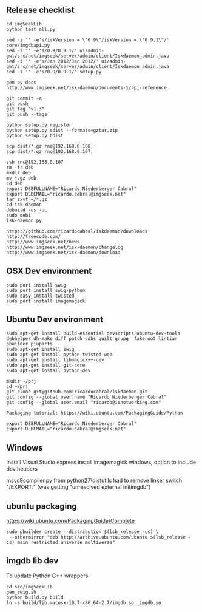 Release checklist
-----------------

    cd imgSeekLib
    python test_all.py

    sed -i '' -e's/iskVersion = \"0.9\"/iskVersion = \"0.9.1\"/' core/imgdbapi.py 
    sed -i '' -e's/0.9/0.9.1/' ui/admin-gwt/src/net/imgseek/server/admin/client/Iskdaemon_admin.java
    sed -i '' -e's/Jan 2012/Jan 2012/' ui/admin-gwt/src/net/imgseek/server/admin/client/Iskdaemon_admin.java
    sed -i '' -e's/0.9/0.9.1/' setup.py 
 
    gen py docs
    http://www.imgseek.net/isk-daemon/documents-1/api-reference

    git commit -a
    git push
    git tag "v1.3"
    git push --tags        

    python setup.py register
    python setup.py sdist --formats=gztar,zip
    python setup.py bdist

    scp dist/*.gz rnc@192.168.0.108:
    scp dist/*.gz rnc@192.168.0.107:

    ssh rnc@192.168.0.107
    rm -fr deb
    mkdir deb
    mv *.gz deb
    cd deb
    export DEBFULLNAME="Ricardo Niederberger Cabral"
    export DEBEMAIL="ricardo.cabral@imgseek.net"
    tar zxvf ~/*.gz
    cd isk-daemon
    debuild -us -uc 
    sudo debi
    isk-daemon.py

    https://github.com/ricardocabral/iskdaemon/downloads
    http://freecode.com/
    http://www.imgseek.net/news
    http://www.imgseek.net/isk-daemon/changelog
    http://www.imgseek.net/isk-daemon/download

OSX Dev environment
-------------------

    sudo port install swig
    sudo port install swig-python
    sudo easy_install twisted
    sudo port install imagemagick

Ubuntu Dev environment
----------------------

    sudo apt-get install build-essential devscripts ubuntu-dev-tools debhelper dh-make diff patch cdbs quilt gnupg  fakeroot lintian  pbuilder piuparts
    sudo apt-get install swig
    sudo apt-get install python-twisted-web
    sudo apt-get install libmagick++-dev
    sudo apt-get install git-core
    sudo apt-get install python-dev 

    mkdir ~/prj
    cd ~/prj
    git clone git@github.com:ricardocabral/iskdaemon.git
    git config --global user.name "Ricardo Niederberger Cabral"
    git config --global user.email "ricardo@isnotworking.com"

    Packaging tutorial: https://wiki.ubuntu.com/PackagingGuide/Python

    export DEBFULLNAME="Ricardo Niederberger Cabral"
    export DEBEMAIL="ricardo.cabral@imgseek.net"


Windows
-------

Install Visual Studio express
install imagemagick windows, option to include dev headers

msvc9compiler.py from python27\distutils had to remove linker switch "/EXPORT:" (was getting "unresolved external initimgdb")

ubuntu packaging
----------------

https://wiki.ubuntu.com/PackagingGuide/Complete

    sudo pbuilder create --distribution $(lsb_release -cs) \
     --othermirror "deb http://archive.ubuntu.com/ubuntu $(lsb_release -cs) main restricted universe multiverse"


imgdb lib dev
--------------

To update Python C++ wrappers

    cd src/imgSeekLib
    gen_swig.sh 
    python build.py build
    ln -s build/lib.macosx-10.7-x86_64-2.7/imgdb.so _imgdb.so

